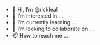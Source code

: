 - 👋 Hi, I’m @rickleal
- 👀 I’m interested in ...
- 🌱 I’m currently learning ...
- 💞️ I’m looking to collaborate on ...
- 📫 How to reach me ...

<!---
rickleal/rickleal is a ✨ special ✨ repository because its `README.md` (this file) appears on your GitHub profile.
You can click the Preview link to take a look at your changes.
--->
